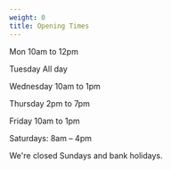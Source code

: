 ```yaml
---
weight: 0
title: Opening Times
---
```

Mon 10am to 12pm

Tuesday All day

Wednesday 10am to 1pm

Thursday 2pm to 7pm

Friday 10am to 1pm

Saturdays: 8am – 4pm

We're closed Sundays and bank holidays.